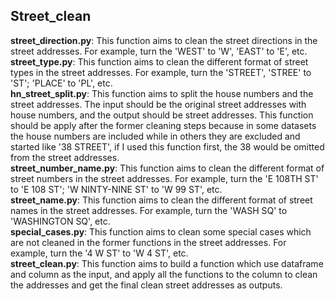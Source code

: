 ## Street_clean

**street_direction.py**: This function aims to clean the street directions in the street addresses. For example, turn the 'WEST' to 'W', 'EAST' to 'E', etc.  
**street_type.py**: This function aims to clean the different format of street types in the street addresses. For example, turn the 'STREET', 'STREE' to 'ST'; 'PLACE' to 'PL', etc.  
**hn_street_split.py**: This function aims to split the house numbers and the street addresses. The input should be the original street addresses with house numbers, and the output should be street addresses. This function should be apply after the former cleaning steps because in some datasets the house numbers are included while in others they are excluded and started like '38 STREET', if I used this function first, the 38 would be omitted from the street addresses.  
**street_number_name.py**: This function aims to clean the different format of street numbers in the street addresses. For example, turn the 'E 108TH ST' to 'E 108 ST'; 'W NINTY-NINE ST' to 'W 99 ST', etc.  
**street_name.py**: This function aims to clean the different format of street names in the street addresses. For example, turn the 'WASH SQ' to 'WASHINGTON SQ', etc.  
**special_cases.py**: This function aims to clean some special cases which are not cleaned in the former functions in the street addresses. For example, turn the '4 W ST' to 'W 4 ST', etc.  
**street_clean.py**: This function aims to build a function which use dataframe and column as the input, and apply all the functions to the column to clean the addresses and get the final clean street addresses as outputs.  